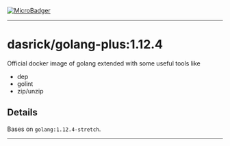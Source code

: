 [![MicroBadger][microbadger-image]][microbadger-url]

***

# dasrick/golang-plus:1.12.4

Official docker image of golang extended with some useful tools like

* dep
* golint
* zip/unzip

## Details

Bases on `golang:1.12.4-stretch`.

***

[microbadger-image]: https://images.microbadger.com/badges/image/dasrick/golang-plus:1.12.4.svg
[microbadger-url]: https://microbadger.com/images/dasrick/golang-plus:1.12.4
